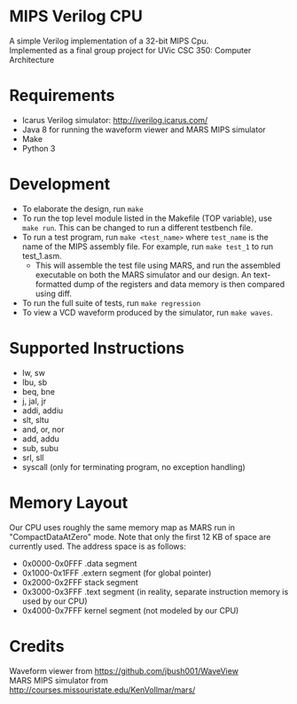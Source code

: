 # MIPS Verilog CPU
A simple Verilog implementation of a 32-bit MIPS Cpu.  
Implemented as a final group project for UVic CSC 350: Computer Architecture

# Requirements
* Icarus Verilog simulator: http://iverilog.icarus.com/
* Java 8 for running the waveform viewer and MARS MIPS simulator
* Make
* Python 3

# Development
* To elaborate the design, run `make`
* To run the top level module listed in the Makefile (TOP variable), use `make run`. This can be changed to run a different testbench file.
* To run a test program, run `make <test_name>` where `test_name` is the name of the MIPS assembly file. For example, run `make test_1` to run test_1.asm.
  * This will assemble the test file using MARS, and run the assembled executable on both the MARS simulator and our design. An text-formatted dump of the registers and data memory is then compared using diff.
* To run the full suite of tests, run `make regression`
* To view a VCD waveform produced by the simulator, run `make waves`.

# Supported Instructions
* lw, sw
* lbu, sb
* beq, bne
* j, jal, jr
* addi, addiu
* slt, sltu
* and, or, nor
* add, addu
* sub, subu
* srl, sll
* syscall (only for terminating program, no exception handling)

# Memory Layout
Our CPU uses roughly the same memory map as MARS run in "CompactDataAtZero" mode.
Note that only the first 12 KB of space are currently used.
The address space is as follows:
* 0x0000-0x0FFF .data segment
* 0x1000-0x1FFF .extern segment (for global pointer)
* 0x2000-0x2FFF stack segment
* 0x3000-0x3FFF .text segment (in reality, separate instruction memory is used by our CPU)
* 0x4000-0x7FFF kernel segment (not modeled by our CPU)

# Credits
Waveform viewer from https://github.com/jbush001/WaveView  
MARS MIPS simulator from http://courses.missouristate.edu/KenVollmar/mars/
